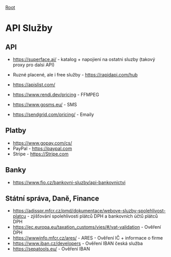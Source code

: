 [Root](../README.md)

# API Služby

## API 
- https://superface.ai/ - katalog + napojieni na ostatni sluzby (takový proxy pro dalsi API)
- Ruzné placené, ale i free služby - https://rapidapi.com/hub
- https://apislist.com/
- https://www.rendi.dev/pricing - FFMPEG

- https://www.gosms.eu/ - SMS
- https://sendgrid.com/pricing/ - Emaily

## Platby
- https://www.gopay.com/cs/
- PayPal - https://paypal.com
- Stripe - https://Stripe.com

## Banky
- https://www.fio.cz/bankovni-sluzby/api-bankovnictvi

## Státní správa, Daně, Finance
- https://adisspr.mfcr.cz/pmd/dokumentace/webove-sluzby-spolehlivost-platcu - zjišťování spolehlivosti plátců DPH a bankovních účtů plátců DPH 
- https://ec.europa.eu/taxation_customs/vies/#/vat-validation - Ověření DPH
- https://wwwinfo.mfcr.cz/ares/ - ARES - Ověření IČ + informace o firme
- https://www.iban.cz/developers - Ověření IBAN česká služba
- https://sepatools.eu/ - Ověření IBAN
